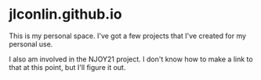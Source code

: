 # jlconlin.github.io
This is my personal space. I've got a few projects that I've created for my
personal use. 

I also am involved in the NJOY21 project. I don't know how to make a link to
that at this point, but I'll figure it out.
